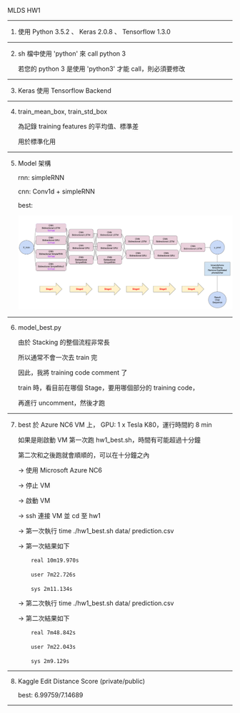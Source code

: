 MLDS HW1

---

1.	使用 Python 3.5.2 、 Keras 2.0.8 、 Tensorflow 1.3.0

---

2.	sh 檔中使用 'python' 來 call python 3

	若您的 python 3 是使用 'python3'  才能 call，則必須要修改


---

3.	Keras 使用 Tensorflow Backend

---

4.	train_mean_box, train_std_box 

	為記錄 training features 的平均值、標準差

	用於標準化用


---

5.	Model 架構

	rnn: simpleRNN

	cnn: Conv1d + simpleRNN

	best: 

	![hw1_best_model_structure](./hw1_best_model_structure.png)

---

6.	model_best.py 

	由於 Stacking 的整個流程非常長

	所以通常不會一次去 train 完

	因此，我將  training code comment 了

	train 時，看目前在哪個 Stage，要用哪個部分的 training code，

	再進行 uncomment，然後才跑


---

7.	best 於 Azure NC6 VM 上， GPU: 1 x Tesla K80，運行時間約 8 min
	
	如果是剛啟動 VM 第一次跑 hw1_best.sh，時間有可能超過十分鐘

	第二次和之後跑就會順順的，可以在十分鐘之內

	-> 使用 Microsoft Azure NC6

	-> 停止 VM

	-> 啟動 VM

	-> ssh 連接 VM 並 cd 至 hw1

	-> 第一次執行 time ./hw1_best.sh data/ prediction.csv

	-> 第一次結果如下

			real 10m19.970s

			user 7m22.726s

			sys 2m11.134s

	-> 第二次執行 time ./hw1_best.sh data/ prediction.csv

	-> 第二次結果如下

			real 7m48.842s

			user 7m22.043s

			sys 2m9.129s

---

8.	Kaggle Edit Distance Score (private/public)

	best: 6.99759/7.14689

---
